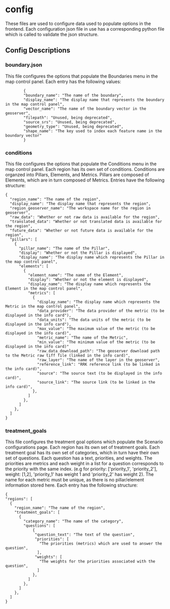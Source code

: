 # config
These files are used to configure data used to populate options in the frontend. Each configuration json file in use has a corresponding python file which is called to validate the json structure.

## Config Descriptions

### boundary.json
This file configures the options that populate the Boundaries menu in the map control panel. Each entry has the following values:

            { 
            "boundary_name": "The name of the boundary",
            "display_name": "The display name that represents the boundary in the map control panel",
            "vector_name": "The name of the boundary vector in the geoserver",
            "filepath": "Unused, being deprecated",
            "source_srs": "Unused, being deprecated",
            "geometry_type": "Unused, being deprecated",
            "shape_name": "The key used to index each feature name in the boundary vector"
            }

### conditions
This file configures the options that populate the Conditions menu in the map control panel. Each region has its own set of conditions. Conditions are organzed into Pillars, Elements, and Metrics. Pillars are composed of Elements, which are in turn composed of Metrics. Entries have the following structure: 

    {
      "region_name": "The name of the region",
      "display_name": "The display name that represents the region",
      "region_geoserver_name": "The workspace name for the region in geoserver",
      "raw_data": "Whether or not raw data is available for the region",
      "translated_data": "Whether or not translated data is available for the region",
      "future_data": "Whether or not future data is available for the region",
      "pillars": [
        {
          "pillar_name": "The name of the Pillar",
          "display": "Whether or not the Pillar is displayed",
          "display_name": "The display name which represents the Pillar in the map control panel",
          "elements": [
            {
              "element_name": "The name of the Element",
              "display": "Whether or not the element is displayed",
              "display_name": "The display name which represents the Element in the map control panel",
              "metrics": [
                {
                  "display_name": "The display name which represents the Metric in the map control panel",
                  "data_provider": "The data provider of the metric (to be displayed in the info card"),
                  "data_units": "The data units of the metric (to be displayed in the info card"),
                  "max_value": "The maximum value of the metric (to be displayed in the info card)",
                  "metric_name": "The name of the Metric",
                  "min_value": "The minimum value of the metric (to be displayed in the info card)"
                  "raw_data_download_path": "The geoserver download path to the Metric raw tiff file (linked in the info card)",
                  "raw_layer": "The name of the layer in the geoserver",
                  "reference_link": "RRK reference link (to be linked in the info card)",
                  "source": "The source text (to be displayed in the info card)",
                  "source_link": "The source link (to be linked in the info card)",
                },
              ]
            },
          ]
        },
      ]
    }

### treatment_goals
This file configures the treatment goal options which populate the Scenario configurations page. Each region has its own set of treatment goals. Each treatment goal has its own set of categories, which in turn have their own set of questions. Each question has a text, priorities, and weights. The priorities are metrics and each weight in a list for a question corresponds to the priority with the same index. (e.g for priority: ['priority_1', 'priority_2'], weight: [1,2], 'priority_1' has weight 1 and 'priority_2' has weight 2). The name for each metric must be unique, as there is no pillar/element information stored here. Each entry has the following structure:

    {
    "regions": [
      {
        "region_name": "The name of the region",
        "treatment_goals": [
          {
            "category_name": "The name of the category",
            "questions": [
                {
                 "question_text": "The text of the question",
                 "priorities": [
                   "The priorities (metrics) which are used to answer the question",
                  ],
                 "weights": [
                   "The weights for the priorities associated with the question",
                  ]
                },
              ]
            },
          ]
        },
      ]
    }